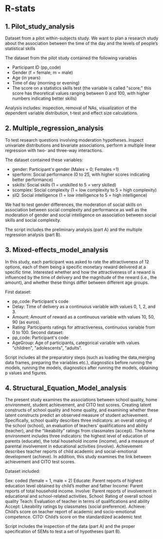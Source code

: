 # R-stats
## 1. Pilot_study_analysis
Dataset from a pilot within-subjects study.
We want to plan a research study about the association between the time of the day and the levels of people’s statistical skills

The dataset from the pilot study contained the following variables
- Participant ID (pp_code)
- Gender (f = female; m = male)
- Age (in years)
- Time of day (morning or evening)
- The score on a statistics skills test (the variable is called "score;" this score has theoretical values ranging between 0 and 100, with higher numbers indicating better skills)

Analysis includes: inspection, removal of NAs, visualization of the dependent variable distribution, t-test and effect size calculations.

## 2. Multiple_regression_analysis
To test research questions involving moderation hypotheses.
Inspect univariate distributions and bivariate associations, perform a multiple linear regression with two- and three-way interactions.

The dataset contained these variables:


- gender: Participant's gender (Males = 0; Females =1)
- sperform: Social performance (0 to 25, with higher scores indicating better performance)
- sskills: Social skills (1 = unskilled to 5 = very skilled)
- scomplex: Social complexity (1 = low complexity to 5 = high complexity)
- sIQ: Social intelligence (1 = low intelligence to 5 = high intelligence)


We had to test gender differences, the moderation of social skills on association between social complexity and performance
as well as the moderation of gender and social intelligence on association between social skills and social complexity.

The script includes the preliminary analysis (part A) and the multiple regression analysis (part B).

## 3. Mixed-effects_model_analysis
In this study, each participant was asked to rate the attractiveness of 12 options, each of them being a
specific monetary reward delivered at a specific time.
Interested whether and how the attractiveness of a reward is influenced by the time of delivery and the magnitude of 
the reward (i.e., the amount), and whether these things differ between different age groups.

First dataset:
- pp_code: Participant's code
- Delay: Time of delivery as a continuous variable with values 0, 1, 2, and 3.
- Amount: Amount of reward as a continuous variable with values 10, 50, 90 (as euros).
- Rating: Participants ratings for attractiveness, continuous variable from 0 to 100.
Second dataset:
- pp_code: Participant's code
- AgeGroup: Age of participants, categorical variable with values "children", "adolescents", "adults".    




Script includes all the preparatory steps (such as loading the data,merging data frames, preparing the variables etc.),
diagnostics before running the models, running the models, diagnostics after running the models, obtaining p values and figures.

## 4. Structural_Equation_Model_analysis
The present study examines the associations between school quality, home environment, student achievement, and CITO test scores.
Creating latent constructs of school quality and home quality, and examining whether these latent constructs predict an observed 
measure of student achievement. Specifically, school quality describes three indicators: an overall rating of the school (school), 
an evaluation of teachers’ qualifications and ability (teacher), and the “likeability” ratings from classmates (accept). The home 
environment includes three indicators: the highest level of education of parents (educate), the total household income (income), 
and a measure of parental involvement in educational activities (involve). Achievement describes teacher reports of child academic 
and social-emotional development (achieve). In addition, this study examines the link between achievement and CITO test scores.

Dataset included:

Sex:     coded (female = 1, male = 2)
Educate: Parent reports of highest education level obtained by child’s mother and father
Income: Parent reports of total household income.
Involve: Parent reports of involvement in educational and school-related activities.
School: Rating of overall school quality 
Teach: Evaluation of teacher in terms of qualifications and ability
Accept: Likeability ratings by classmates (social preference).
Achieve: Child’s score on teacher report of academic and socio-emotional competence.
CITO: Child’s score on the standardized academic test


Script includes the inspection of the data (part A) and the proper specification of SEMs to test a set of hypotheses (part B).


